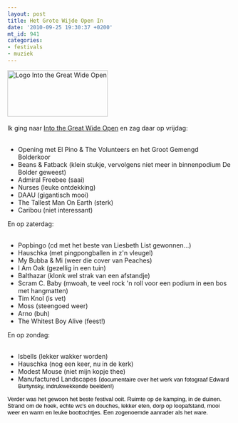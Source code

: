 ```yaml
---
layout: post
title: Het Grote Wijde Open In
date: '2010-09-25 19:30:37 +0200'
mt_id: 941
categories:
- festivals
- muziek
---
```

<div><a href="http://www.greatwideopen.nl/"><img alt="Logo Into the Great Wide Open" src="{{ site.url }}/images/logo-itgwo.png" width="225" height="104" class="mt-image-none" style="" /></a></div><div><br /></div>Ik ging naar <a href="http://www.greatwideopen.nl/">Into the Great Wide Open</a>&nbsp;en zag daar op vrijdag:<div><br /></div><div><ul><li>Opening met El Pino &amp; The Volunteers en het Groot Gemengd Bolderkoor</li><li>Beans &amp; Fatback (klein stukje, vervolgens niet meer in binnenpodium De Bolder geweest)</li><li>Admiral Freebee (saai)</li><li>Nurses (leuke ontdekking)</li><li>DAAU (gigantisch mooi)</li><li>The Tallest Man On Earth (sterk)</li><li>Caribou (niet interessant)</li></ul><div>En op zaterdag:</div></div><div><br /></div><div><ul><li>Popbingo (cd met het beste van Liesbeth List gewonnen...)</li><li>Hauschka (met pingpongballen in z'n vleugel)</li><li>My Bubba &amp; Mi (weer die cover van Peaches)</li><li>I Am Oak (gezellig in een tuin)</li><li>Balthazar (klonk wel strak van een afstandje)</li><li>Scram C. Baby (mwoah, te veel rock 'n roll voor een podium in een bos met hangmatten)</li><li>Tim Knol (is vet)</li><li>Moss (steengoed weer)</li><li>Arno (buh)</li><li>The Whitest Boy Alive (feest!)</li></ul><div>En op zondag:</div></div><div><br /></div><div><ul><li>Isbells (lekker wakker worden)</li><li>Hauschka (nog een keer, nu in de kerk)</li><li>Modest Mouse (niet mijn kopje thee)</li><li>Manufactured Landscapes (<span class="Apple-style-span" style="color: rgb(0, 0, 0); font-family: arial, sans-serif; font-size: small; line-height: 15px; ">documentaire over het werk van fotograaf Edward Burtynsky, indrukwekkende beelden!)</span></li></ul><div><font class="Apple-style-span" color="#000000" face="arial, sans-serif"><span class="Apple-style-span" style="line-height: 15px; font-size: small;">Verder was het gewoon het beste festival ooit. Ruimte op de kamping, in de duinen. Strand om de hoek, echte wc's en douches, lekker eten, dorp op loopafstand, mooi weer en warm en leuke boottochtjes. Een zogenoemde aanrader als het ware.</span></font></div></div>
